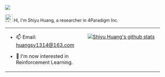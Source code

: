 ![](https://komarev.com/ghpvc/?username=huangshiyu13&color=brightgreen&label=PROFILE+VIEWS)


<img height="25" src='https://qpluspicture.oss-cn-beijing.aliyuncs.com/6LjjQA/Hi.gif' alt='Hi' width="24"/> Hi, I'm Shiyu Huang, a researcher in 4Paradigm Inc. 
<p></p>


<table align="center">
<tr>
<td valign="top" width="50%">

<!-- recent_releases starts -->

- 📫 Email: huangsy1314@163.com
- 👯 I'm now interested in Reinforcement Learning. 

  <!-- recent_releases ends -->
</td>
  
<td valign="top" width="50%">

<p align="center"><a href="https://github.com/retownplato"><img src="https://github-readme-stats.vercel.app/api?username=huangshiyu13&hide_border=true&show_icons=true" alt="Shiyu Huang's github stats"></a></p>
  
</td>
</tr>

</table>
